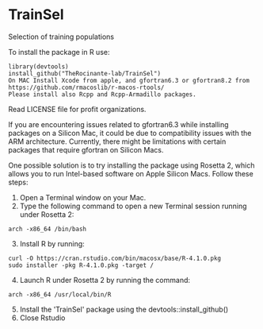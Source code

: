 # TrainSel
Selection of training populations

To install the package in R use:

```
library(devtools)
install_github("TheRocinante-lab/TrainSel")
On MAC Install Xcode from apple, and gfortran6.3 or gfortran8.2 from 
https://github.com/rmacoslib/r-macos-rtools/
Please install also Rcpp and Rcpp-Armadillo packages.
```

Read LICENSE file for profit organizations.


If you are encountering issues related to gfortran6.3 while installing packages on a Silicon Mac, it could be due to compatibility issues with the ARM architecture. Currently, there might be limitations with certain packages that require gfortran on Silicon Macs.

One possible solution is to try installing the package using Rosetta 2, which allows you to run Intel-based software on Apple Silicon Macs. Follow these steps:

1. Open a Terminal window on your Mac.
2. Type the following command to open a new Terminal session running under Rosetta 2:

```
arch -x86_64 /bin/bash
```
3. Install R by running:

```
curl -O https://cran.rstudio.com/bin/macosx/base/R-4.1.0.pkg
sudo installer -pkg R-4.1.0.pkg -target /
```
4. Launch R under Rosetta 2 by running the command:

```
arch -x86_64 /usr/local/bin/R
```
5. Install the 'TrainSel' package using the devtools::install_github() 
6. Close Rstudio





